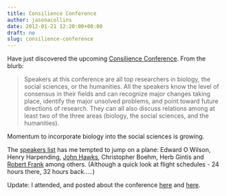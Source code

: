 ```yaml
---
title: Consilience Conference
author: jasonacollins
date: 2012-01-21 12:20:00+00:00
draft: no
slug: consilience-conference
---
```


Have just discovered the upcoming [Consilience Conference](http://consilienceconference.com/). From the blurb:


<blockquote>Speakers at this conference are all top researchers in biology, the social sciences, or the humanities. All the speakers know the level of consensus in their fields and can recognize major changes taking place, identify the major unsolved problems, and point toward future directions of research. They can all also discuss relations among at least two of the three areas (biology, the social sciences, and the humanities).</blockquote>


Momentum to incorporate biology into the social sciences is growing.

The [speakers list](http://consilienceconference.com/invited-speakers) has me tempted to jump on a plane: Edward O Wilson, Henry Harpending, [John Hawks](http://johnhawks.net/weblog), Christopher Boehm, Herb Gintis and [Robert Frank](https://www.jasoncollins.blog/franks-the-darwin-economy/) among others. (Although a quick look at flight schedules - 24 hours there, 32 hours back.....)

Update: I attended, and posted about the conference [here](https://www.jasoncollins.blog/group-selection-and-the-social-sciences/) and [here](https://www.jasoncollins.blog/consilience-conference-afterthoughts/).
